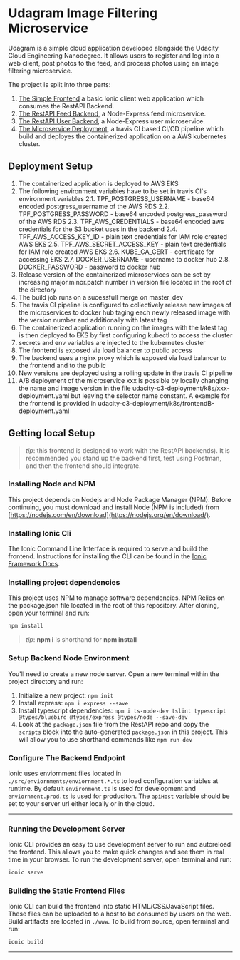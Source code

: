 # Udagram Image Filtering Microservice

Udagram is a simple cloud application developed alongside the Udacity Cloud Engineering Nanodegree. It allows users to register and log into a web client, post photos to the feed, and process photos using an image filtering microservice.

The project is split into three parts:
1. [The Simple Frontend](/udacity-c3-frontend) a basic Ionic client web application which consumes the RestAPI Backend. 
2. [The RestAPI Feed Backend](/udacity-c3-restapi-feed), a Node-Express feed microservice.
3. [The RestAPI User Backend](/udacity-c3-restapi-user), a Node-Express user microservice.
3. [The Microservice Deployment](/udacity-c3-deployment), a travis CI based CI/CD pipeline which build and deployes the containerized application on a AWS kubernetes cluster.

## Deployment Setup

1. The containerized application is deployed to AWS EKS 
2. The following environment variables have to be set in travis CI's environment variables
    2.1. TPF_POSTGRESS_USERNAME - base64 encoded postgress_username of the AWS RDS
    2.2. TPF_POSTGRESS_PASSWORD - base64 encoded postgress_password of the AWS RDS
    2.3. TPF_AWS_CREDENTIALS - base64 encoded aws credentials for the S3 bucket uses in the backend
    2.4.  TPF_AWS_ACCESS_KEY_ID - plain text credentials for IAM role created AWS EKS
    2.5.  TPF_AWS_SECRET_ACCESS_KEY - plain text credentials for IAM role created AWS EKS
    2.6.  KUBE_CA_CERT - certificate for accessing EKS
    2.7.  DOCKER_USERNAME - username to docker hub
    2.8.  DOCKER_PASSWORD - password to docker hub
3. Release version of the containerized microservices can be set by increasing major.minor.patch number in version file located in the root of the directory
4. The build job runs on a sucessfull merge on master_dev
5. The travis CI pipeline is configured to collectively release new images of the microservices to docker hub taging each newly released image with the version number and additionally with latest tag
6. The containerized application running on the images with the latest tag is then deployed to EKS by first configuring kubectl to access the cluster
7. secrets and env variables are injected to the kubernetes cluster
8. The frontend is exposed via load balancer to public access
9. The backend uses a nginx proxy which is exposed via load balancer to the frontend and to the public
10. New versions are deployed using a rolling update in the travis CI pipeline
11. A/B deployment of the microservice xxx is possible by locally changing the name and image version in the file udacity-c3-deployment/k8s/xxx-deployment.yaml but leaving the selector name constant. A example for the frontend is provided in udacity-c3-deployment/k8s/frontendB-deployment.yaml



## Getting local Setup

> _tip_: this frontend is designed to work with the RestAPI backends). It is recommended you stand up the backend first, test using Postman, and then the frontend should integrate.

### Installing Node and NPM
This project depends on Nodejs and Node Package Manager (NPM). Before continuing, you must download and install Node (NPM is included) from [https://nodejs.com/en/download](https://nodejs.org/en/download/).

### Installing Ionic Cli
The Ionic Command Line Interface is required to serve and build the frontend. Instructions for installing the CLI can be found in the [Ionic Framework Docs](https://ionicframework.com/docs/installation/cli).

### Installing project dependencies

This project uses NPM to manage software dependencies. NPM Relies on the package.json file located in the root of this repository. After cloning, open your terminal and run:
```bash
npm install
```
>_tip_: **npm i** is shorthand for **npm install**

### Setup Backend Node Environment
You'll need to create a new node server. Open a new terminal within the project directory and run:
1. Initialize a new project: `npm init`
2. Install express: `npm i express --save`
3. Install typescript dependencies: `npm i ts-node-dev tslint typescript  @types/bluebird @types/express @types/node --save-dev`
4. Look at the `package.json` file from the RestAPI repo and copy the `scripts` block into the auto-generated `package.json` in this project. This will allow you to use shorthand commands like `npm run dev`


### Configure The Backend Endpoint
Ionic uses enviornment files located in `./src/enviornments/enviornment.*.ts` to load configuration variables at runtime. By default `environment.ts` is used for development and `enviornment.prod.ts` is used for produciton. The `apiHost` variable should be set to your server url either locally or in the cloud.

***
### Running the Development Server
Ionic CLI provides an easy to use development server to run and autoreload the frontend. This allows you to make quick changes and see them in real time in your browser. To run the development server, open terminal and run:

```bash
ionic serve
```

### Building the Static Frontend Files
Ionic CLI can build the frontend into static HTML/CSS/JavaScript files. These files can be uploaded to a host to be consumed by users on the web. Build artifacts are located in `./www`. To build from source, open terminal and run:
```bash
ionic build
```
***